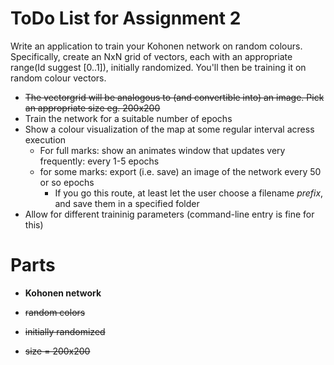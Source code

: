 # ToDo List for Assignment 2
Write an application to train your Kohonen network on random colours.
Specifically, create an NxN grid of vectors, each with an appropriate range(Id suggest [0..1]), initially randomized. You'll then be training it on random colour vectors.
- ~~The ~~vector~~grid will be analogous to (and convertible into) an image. Pick an appropriate size eg. 200x200~~
- Train the network for a suitable number of epochs
- Show a colour visualization of the map at some regular interval acress execution
   - For full marks: show an animates window that updates very frequently: every 1-5 epochs
   - for some marks: export (i.e. save) an image of the network every 50 or so epochs
      - If you go this route, at least let the user choose a filename _prefix_, and save them in a specified folder
- Allow for different traininig parameters (command-line entry is fine for this)

# Parts
- __Kohonen network__

- ~~random colors~~
- ~~initially randomized~~
- ~~size = 200x200~~